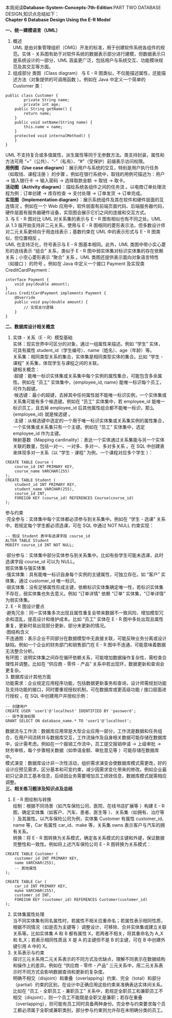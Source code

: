 本周阅读**Database-System-Concepts-7th-Edition**:PART TWO DATABASE DESIGN,知识点总结如下：  
**Chapter 6 Database Design Using the E-R Model**  
  
**一、统一建模语言（UML）**  
1. 概述  
UML 是由对象管理组织（OMG）开发的标准，用于创建软件系统各组件的规范。实体 - 关系图有助于对软件系统的数据表示部分进行建模，但数据表示只是系统设计的一部分，UML 涵盖更广泛，包括用户与系统交互、功能模块规范及其交互等方面。
2. 组成部分
类图（Class diagram）
与 E - R 图类似，不仅能描述属性，还能描述方法（对象提供的可调用函数 ）。例如在 Java 中定义一个简单的 Customer 类：  
```  
public class Customer {    
        private String name; 
        private int age;  
    public String getName() {   
        return name;  
    }  
    public void setName(String name) {  
        this.name = name;  
    }  
    protected void internalMethod() {   
    }  
}
```
UML 不支持复合或多值属性，派生属性等同于无参数方法。类支持封装，属性和方法可用 “+”（公共）、“-”（私有）、“#”（受保护）前缀表示访问权限。  
**用例图（Use case diagram）**：展示用户与系统的交互，特别是用户执行任务（如取钱、课程注册 ）的步骤 。例如在银行系统中，取钱的用例可描述为：用户 -> 插入银行卡 -> 输入密码 -> 选择取款金额 -> 取钱 -> 取卡。  
**活动图（Activity diagram）**：描绘系统各组件之间的任务流 。以电商订单处理流程为例：订单创建 -> 库存检查 -> 支付处理 -> 订单发货 -> 订单完成。  
**实现图（Implementation diagram）**：展示系统组件及其在软件和硬件层面的互连情况 。例如在一个 Web 应用中，软件层面有前端页面代码、后端服务器代码，硬件层面有服务器硬件设备，实现图会展示它们之间的连接和交互方式。  
3. 与 E - R 图对比
UML 对关系集的表示与 E - R 图有相似也有不同之处。UML 从 1.3 版开始支持非二元关系，使用与 E - R 图相同的菱形表示法，但多数设计师对二元关系更倾向于用连线表示；基数约束在 UML 中的表示形式与 E - R 图类似，但位置相反 。  
UML 也支持泛化，符号表示与 E - R 图基本相同。此外，UML 类图中带小实心菱形的连线表示 “组合” 关系，类似于 E - R 图中弱实体集对标识实体集的存在依赖关系；小空心菱形表示 “聚合” 关系 。UML 类图还提供表示面向对象语言特性（如接口 ）的符号 。例如在 Java 中定义一个接口 Payment 及实现类 CreditCardPayment：  
```
interface Payment {  
    void pay(double amount);  
}  
class CreditCardPayment implements Payment {  
    @Override  
    public void pay(double amount) {  
        // 实现支付逻辑  
    }  
}     
```
**二、数据库设计相关概念**  
1. 实体 - 关系（E - R）模型基础  
实体：现实世界中可区分的对象，通过一组属性来描述。例如 “学生” 实体，可具有属性 student_id（学生编号）、name（姓名）、age（年龄）等。  
关系集：相同类型关系的集合，实体集是相同类型实体的集合。比如 “学生 - 课程” 关系集，体现学生与课程之间的关联。  
键相关概念：  
·超键：能唯一标识实体集或关系集中每个实例的属性集合，可能包含多余属性。例如在 “员工” 实体集中，{employee_id, name} 能唯一标识每个员工，可作为超键。  
·候选键：最小的超键，去掉其中任何属性就不能唯一标识实例，一个实体集或关系集可能有多个候选键。例如在 “员工” 实体集中，若 employee_id 能唯一标识员工，且去掉 employee_id 后其他属性组合都不能唯一标识，那么 {employee_id} 就是候选键 。  
·主键：从候选键中选定的一个用于唯一标识实体集或关系集实例的属性集合，一个实体集或关系集只有一个主键。例如在 “员工” 实体集中，选定 employee_id 作为主键。  
映射基数（Mapping cardinality）：表达一个实体通过关系集能与另一个实体关联的数量，包括一对一、一对多、多对一、多对多关系 。在 SQL 中创建表来体现多对一关系（以 “学生 - 课程” 为例，一个课程对应多个学生 ）：  
```
CREATE TABLE Course (  
    course_id INT PRIMARY KEY,  
    course_name VARCHAR(255)  
);  
CREATE TABLE Student (  
    student_id INT PRIMARY KEY,  
    student_name VARCHAR(255),  
    course_id INT,  
    FOREIGN KEY (course_id) REFERENCES Course(course_id)  
);
```
参与约束  
·完全参与：实体集中每个实体都必须参与到关系集中。例如在 “学生 - 选课” 关系中，若规定每个学生都必须选课，可在 SQL 中通过 NOT NULL 约束实现：  
```
-- 假设 Student 表中有选课字段 course_id
ALTER TABLE Student
MODIFY course_id INT NOT NULL;
```
·部分参与：实体集中部分实体参与到关系集中。比如有些学生可能未选课，此时选课字段 course_id 可以为 NULL。  
弱实体集与强实体集  
·强实体集：具有能唯一标识自身每个实例的主键属性，可独立存在。如 “客户” 实体集，通过 customer_id 唯一标识。  
·弱实体集：没有足够属性形成主键，依赖标识实体集确定唯一性，若标识实体集不存在，弱实体集也失去意义。例如 “订单详情” 依赖 “订单” 实体集，“订单详情” 为弱实体集。  
2. E - R 图设计要点  
·避免冗余：同一实体集多次出现且属性重复会带来数据不一致风险、增加模型冗余和混乱，提高设计和维护成本。比如 “员工” 实体在 E - R 图中多处出现且属性重复，更新时易出现部分更新、部分未更新的情况。  
·图结构含义  
不连通图：表示企业不同部分在数据模型中无直接关联，可能反映业务分离或设计缺陷。例如一个企业的财务部门和销售部门在 E - R 图中不连通，可能意味着数据无法整合分析。  
有环图：说明实体集之间存在循环依赖关系，可能增加数据操作复杂性，需检查合理性并调整。比如在 “供应商 - 零件 - 产品” 关系中若出现环，数据更新和查询会更复杂。  
3. 数据库设计其他方面  
功能需求：企业规定应用程序功能，包括数据更新事务和查询，设计师需规划功能及支持功能的接口，同时要重视授权机制，可在数据库或更高级功能 / 接口层面进行授权 。在 SQL 中创建用户并授权示例：  
```
-- 创建用户
CREATE USER 'user1'@'localhost' IDENTIFIED BY 'password';
-- 授予查询权限
GRANT SELECT ON database_name.* TO 'user1'@'localhost';
```
数据流与工作流：数据库应用常是大型企业应用一部分，工作流是数据和任务组合，在用户间流转并与数据库交互，工作流操作及自身相关数据可能存储在数据库中，设计需考虑。例如在一个报销工作流中，员工提交报销申请 -> 上级审批 -> 财务审核，每个步骤相关数据（如申请金额、审批意见等 ）可能存储在数据库中。  
模式演变：数据库设计非一次性活动，组织需求演变会使数据库模式需更改，好的设计应预见需求，区分基本和可变约束，减少因需求变化带来的修改。例如企业最初只记录员工基本信息，后续因业务需要增加员工绩效信息，数据库模式就需相应调整。  
**三、相关练习题涉及知识点及总结**  
1. E - R 图绘制与转换  
绘制：根据不同场景（如汽车保险公司、医院、在线书店扩展等 ）构建 E - R 图，确定实体集（如客户、汽车、患者、医生等 ）、关系集（如拥有、治疗等 ）及其属性。以汽车保险公司为例，实体集 Customer 有属性 customer_id、name 等，Car 有属性 car_id、make 等，关系集 owns 表示客户与汽车的拥有关系。  
转换：将 E - R 图转换为关系模式，确定各关系模式的主键和外键，保证数据完整性和一致性。例如将上述汽车保险公司 E - R 图转换为关系模式：  
```
CREATE TABLE Customer (
    customer_id INT PRIMARY KEY,
    name VARCHAR(255),
    -- 其他属性
);

CREATE TABLE Car (
    car_id INT PRIMARY KEY,
    make VARCHAR(255),
    customer_id INT,
    FOREIGN KEY (customer_id) REFERENCES Customer(customer_id)
);
```
2. 实体集属性处理  
当不同实体集有同名属性时，若属性不相关应重命名；若属性表示相同性质，根据不同情况（如是否为主键等 ）调整设计，可移除、合并实体集或建立关联关系等。比如实体集 A 和 B 都有属性 X，若两者不相关，将其重命名为 A_X 和 B_X；若表示相同性质且 X 是 A 的主键但不是 B 的主键，可在 B 中创建外键引用 A 中的 X。  
3. 关系表示与约束  
探讨三元关系用二元关系表示的不同方式及优缺点，理解不同表示在数据结构和操作上的差异。例如在 “供应商 - 零件 - 产品” 三元关系中，用二元关系表示时不同方式会影响数据查询和更新的复杂度。  
明确不相交（disjoint）和重叠（overlapping）约束、完全（total）和部分（partial）约束的区别，在设计中正确应用这些约束来准确表达实体间关系。比如在 “员工 - 全职员工 - 兼职员工” 关系中，若规定全职员工和兼职员工不相交（disjoint），则一个员工不能既是全职又是兼职；若存在重叠（overlapping），则可能有员工同时具备两种身份。完全参与约束要求每个员工都必须属于全职或兼职类别，部分参与约束则允许存在未明确分类的员工。  
